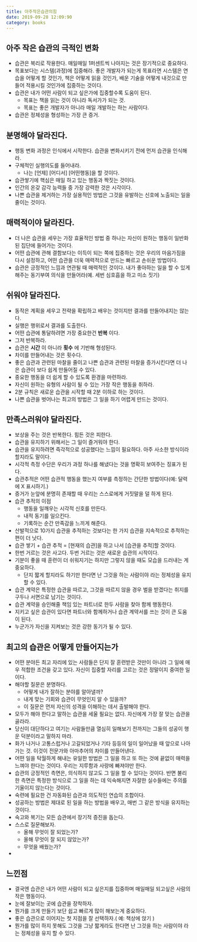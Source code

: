 ```yaml
---
title: 아주작은습관의힘
date: 2019-09-28 12:09:90
category: books
---
```


## 아주 작은 습관의 극적인 변화

- 습관은 복리로 작용한다. 매일매일 1퍼센트씩 나아지는 것은 장기적으로 중요하다.
- 목표보다는 시스템(과정)에 집중해라. 좋은 개발자가 되는게 목표라면 시스템은
	연습을 어떻게 할 것인가, 책은 어떻게 읽을 것인가, 배운 기술을 어떻게 내것으로
	만들어 적용시킬 것인가에 집중하는 것이다.
- 습관은 내가 어떤 사람이 되고 싶은가에 집중할수록 도움이 된다.
  - 목표는 책을 읽는 것이 아니라 독서가가 되는 것.
  - 목표는 좋은 개발자가 아니라 매일 개발하는 하는 사람이다.
- 습관은 정체성을 형성하는 가장 큰 증거.
  
## 분명해야 달라진다.

- 행동 변화 과정은 인식에서 시작한다. 습관을 변화시키기 전에 먼저 습관을 인식해라.
- 구체적인 실행의도를 들어내라.
  - 나는 [언제] [어디서] [어떤행동]을 할 것이다.
- 습관쌓기에 핵심은 매일 하고 있는 행동과 짝짓는 것이다.
- 인간의 온갖 감각 능력들 중 가장 강력한 것은 시각이다.
- 나쁜 습관을 제거하는 가장 실용적인 방법은 그것을 유발하는 신호에 노출되는 일을 줄이는 것이다.


## 매력적이야 달라진다.

- 더 나은 습관을 세우는 가장 효율적인 방법 중 하나는 자신이 원하는 행동이 일반화된 집단에 들어가는 것이다.
- 어떤 습관에 관해 결함보다는 이득이 되는 쪽에 집중하는 것은 우리의 마음가짐을 다시 설정하고, 
	어떤 습관을 더욱 매력적으로 만드는 빠르고 손쉬운 방법이다.
- 습관은 긍정적인 느낌과 연관될 때 매력적인 것이다. 내가 좋아하는 일을 할 수 있게 해주는
	동기부여 의식을 만들어라(예. 세번 심호흡을 하고 미소 짓기)

## 쉬워야 달라진다.

- 동작은 계획을 세우고 전략을 확립하고 배우는 것이지만 결과를 만들어내지는 않는다.
- 실행은 행위로서 결과를 도출한다.
- 어떤 습관에 통달하려면 가장 중요한건 **반복** 이다.
- 그저 반복하라.
- 습관은 **시간** 이 아니라 **횟수** 에 기반해 형성된다.
- 차이를 만들어내는 것은 횟수다.
- 좋은 습관과 관련된 마찰을 줄이고 나쁜 습관과 관련된 마찰을 증가시킨다면 더 나은 습관이 보다 쉽게 만들어질 수 있다.
- 중요한 행동을 더 쉽게 할 수 있도록 환경을 마련하라.
- 자신이 원하는 유형의 사람이 될 수 있는 가장 작은 행동을 취하라.
- 2분 규칙은 새로운 습관을 시작할 때 2분 이하로 하는 것이다.
- 나쁜 습관을 벗어나는 최고의 방법은 그 일을 하기 어렵게 만드는 것이다.

## 만족스러워야 달라진다.

- 보상을 주는 것은 반복한다. 힘든 것은 피한다.
- 습관을 유지하기 위해서는 그 일이 즐거워야 한다.
- 습관을 유지하려면 즉각적으로 성공했다는 느낌이 필요하다. 아주 사소한 방식이라 할지라도 말이다.
- 시각적 측정 수단은  우리가 과정 하나를 해냈다는 것을 명확히 보여주는 징표가 된다.
- 습관추적은 어떤 습관적 행동을 했는지 여부를 측정하는 간단한 방법이다(예: 달력에 X 표시하기.)
- 증거가 눈앞에 분명히 존재할 때 우리는 스스로에게 거짓말을 덜 하게 된다.
- 습관 추적의 이점
  - 행동을 일깨우는 시각적 신호를 만든다.
  - 내적 동기를 일으킨다.
  - 기록하는 순간 만족감을 느끼게 해준다.
- 산발적으로 10가지 습관을 추적하는 것보다는 한 가지 습관을 지속적으로 추적하는 편이 더 낫다.
- 습관 쌓기 + 습관 추적 = [현재의 습관]을 하고 나서 [습관을 추적]할 것이다.
- 한번 거르는 것은 사고다. 두번 거르는 것은 새로운 습관의 시작이다.
- 기분이 좋을 때 훈련이 더 쉬워지기는 하지만 그렇지 않을 때도 모습을 드러내는 게 중요하다.
  - 단지 짧게 할지라도 하기만 한다면 난 그것을 하는 사람이야 라는 정체성을 유지 할 수 있다.
- 습관 계약은 특정한 습관을 따르고, 그것을 따르지 않을 경우 벌을 받겠다는 취지를 구두나 서면으로 남기는 것이다.
- 습관 계약을 승인해줄 책임 있는 파트너로 한두 사람을 찾아 함께 행동한다.
- 지키고 싶은 습관이 있다면 파트너와 함께하거나 습관 계약서를 쓰는 것이 큰 도움이 된다.
- 누군가가 자신을 지켜보는 것은 강한 동기가 될 수 있다.

## 최고의 습관은 어떻게 만들어지는가

- 어떤 분야든 최고 자리에 있는 사람들은 단지 잘 훈련받은 것만이 아니라 그 일에 매우 적합한 조건을 갖고 있다.
	자신이 집중할 자리를 고르는 것은 정말이지 중여한 일이다.
- 해야할 질문은 분명하다.
  - 어떻게 내가 잘하는 분야를 알아낼까?
  - 내게 맞는 기회와 습관이 무엇인지 알 수 있을까?
  - 이 질문은 먼저 자신의 성격을 이해하는 데서 출발해야 한다.
- 모두가 해야 한다고 말하는 습관을 세울 필요는 없다. 자신에게 가장 잘 맞는 습관을 골라라.
- 당신이 대단하다고 여기는 사람들만큼 열심히 일해보기 전까지는 그들의 성공이 행운 덕분이라고 말하지 마라.
- 화가 나거나 고통스럽거나 고갈되었거나 기타 등등의 일이 일어났을 때 앞으로 나아가는 것. 이것이 전문가와 아마추어의 차이를 만들어낸다.
- 어떤 일을 탁월하게 해내는 유일한 방법은 그 일을 하고 또 하는 것에 끝없이 매력을 느껴야 한다는 것이다. 우리는 지루함과 사랑에 빠져야만 한다.
- 습관의 긍정적인 측면은, 의식하지 않고도 그 일을 할 수 있다는 것이다. 반면 불리한 측면은 특정한 방식으로 그 일을 하는 데 익숙해지면
	자잘한 실수들에는 주의를 기울이지 않는다는 것이다.
- 숙련에 필요한 건 자동화된 습관과 의도적인 연습의 조합이다.
- 성공하는 방법은 제대로 된 일을 하는 방법을 배우고, 매번 그 같은 방식을 유지하는 것이다.
- 숙고와 복기는 모든 습관에서 장기적 증진을 돕는다.
- 스스로 질문해보자.
  - 올해 무엇이 잘 되었는가?
  - 올해 무엇이 잘 되지 않았는가?
  - 무엇을 배웠는가?
- 
## 느낀점

- 결국엔 습관은 내가 어떤 사람이 되고 싶은지를 집중하며 매일매일 되고싶은 사람의
	작은 행동이다. 
- 눈에 잘보이는 곳에 습관을 장착하자.
- 뭔가를 크게 만들기 보단 쉽고 빠르게 많이 해보는게 중요하다.
- 좋은 습관으로 이어지는 첫 지점을 잘 선택하자.( 예: 책상에 앉기 )
- 뭔가를 많이 하지 못해도 그것을 그냥 짧게라도 한다면 난 그것을 하는 사람이야 라는 정체성을 유지 할 수 있다.
